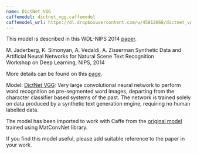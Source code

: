 ```yaml
---
name: DictNet VGG
caffemodel: dictnet_vgg.caffemodel
caffemodel_url: https://dl.dropboxusercontent.com/u/45812668/dictnet_vgg/dictnet_vgg.caffemodel
---
```


This model is described in this WDL-NIPS 2014 [paper](http://www.robots.ox.ac.uk/~vgg/publications/2014/Jaderberg14c/jaderberg14c.pdf).

M. Jaderberg, K. Simonyan, A. Vedaldi, A. Zisserman
Synthetic Data and Artificial Neural Networks for Natural Scene Text Recognition  
Workshop on Deep Learning, NIPS, 2014

More details can be found on this [page](http://www.robots.ox.ac.uk/~vgg/research/text/).

Model: [DictNet VGG](https://dl.dropboxusercontent.com/u/45812668/dictnet_vgg/dictnet_vgg.caffemodel): Very large convolutional neural network to perform word recognition on pre-segmented word images, departing from the character classifier based systems of the past. The network is trained solely on data produced by a synthetic text generation engine, requiring no human labelled data. 

The model has been imported to work with Caffe from the [original model](http://www.robots.ox.ac.uk/~vgg/research/text/) trained using MatConvNet library.

If you find this model useful, please add suitable reference to the paper in your work.
